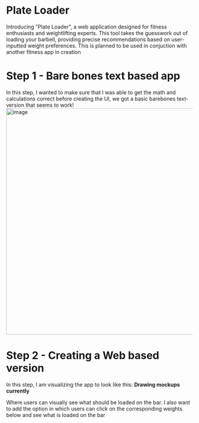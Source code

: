 # Plate Loader

Introducing "Plate Loader", a web application designed for fitness enthusiasts and weightlifting experts. This tool takes the guesswork out of loading your barbell, providing precise recommendations based on user-inputted weight preferences. This is planned to be used in conjuction with another fitness app in creation

# Step 1 - Bare bones text based app 

In this step, I wanted to make sure that I was able to get the math and calculations correct before creating the UI, we got a basic barebones text-version that seems to work!
<img width="611" alt="image" src="https://github.com/RyanLiew14/PlateLoader/assets/45669549/70613642-b5ca-4275-875a-af4e635c85f8">

# Step 2 - Creating a Web based version 

In this step, I am visualizing the app to look like this: **Drawing mockups currently** 

Where users can visually see what should be loaded on the bar. I also want to add the option in which users can click on the corresponding weights below and see what is loaded on the bar
